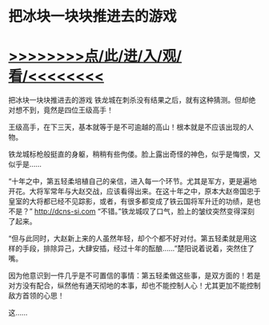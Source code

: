 # 把冰块一块块推进去的游戏

# <a href="https://https://github.com/kiuhd/dfrw/issues/1">>>>>>>>>点/此/进/入/观/看/<<<<<<<<</a>

把冰块一块块推进去的游戏
铁龙城在刺杀没有结果之后，就有这种猜测。但却绝对想不到，竟然是四位王级高手！

王级高手，在下三天，基本就等于是不可逾越的高山！根本就是不应该出现的人物。

铁龙城标枪般挺直的身躯，稍稍有些佝偻。脸上露出奇怪的神色，似乎是悔恨，又似乎是……

“十年之中，第五轻柔培植自己的亲信，进入每一个环节。尤其是军方，更是遍地开花。大将军常年与大赵交战，应该看得出来。在这十年之中，原本大赵帝国忠于皇室的大将都已经不见踪影，或者，有很多都变成了铁云国将军升迁的功绩，是也不是？”
http://dcns-si.com
“不错。”铁龙城叹了口气，脸上的皱纹突然变得深刻了起来。

“但与此同时，大赵新上来的人虽然年轻，却个个都不好对付。第五轻柔就是用这样的手段，排除异己，大肆安插，经过十年的酝酿……”楚阳说着说着，突然住了嘴。

因为他意识到一件几乎是不可置信的事情：第五轻柔做这些事，是双方面的！若是对方没有配合，纵然他有通天彻地的本事，却也不能控制人心！尤其更加不能控制敌方首领的心思！

这……

